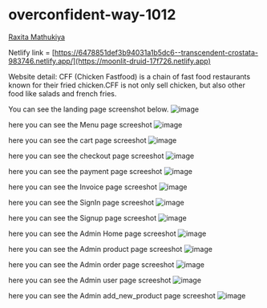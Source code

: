 # overconfident-way-1012

<a href="(https://github.com/raxitamathukiya)"> Raxita Mathukiya </a>

Netlify link = [https://6478851def3b94031a1b5dc6--transcendent-crostata-983746.netlify.app/](https://moonlit-druid-17f726.netlify.app)

Website detail: CFF (Chicken Fastfood) is a chain of fast food restaurants known for their fried chicken.CFF is not only sell chicken, but also other food like salads and french fries.

You can see the landing page screenshot below.
![image](https://github.com/raxitamathukiya/overconfident-way-1012/assets/36467733/d06346a7-3dfa-4445-b9a1-287449ee9c18)


here you can see the Menu page screeshot 
![image](https://github.com/raxitamathukiya/overconfident-way-1012/assets/36467733/ab6fd7ba-088e-4d10-905b-592298355c5b)

here you can see the cart page screeshot
![image](https://github.com/raxitamathukiya/overconfident-way-1012/assets/36467733/1b931c42-2747-4eea-b573-58af9388ea38)

here you can see the checkout page screeshot
![image](https://github.com/raxitamathukiya/overconfident-way-1012/assets/36467733/a70b42f7-6920-4a63-8a98-24c893713bd0)

here you can see the payment page screeshot
![image](https://github.com/raxitamathukiya/overconfident-way-1012/assets/36467733/dbbd2e19-2dfb-4e69-a5c4-f5a4f016231a)

here you can see the Invoice page screeshot
![image](https://github.com/raxitamathukiya/overconfident-way-1012/assets/36467733/a5bea06d-d0ba-4e97-ad5f-64377656de95)

here you can see the SignIn page screeshot
![image](https://github.com/raxitamathukiya/overconfident-way-1012/assets/36467733/678860c1-4847-4b89-b5a7-447a115c3ae2)

here you can see the Signup page screeshot
![image](https://github.com/raxitamathukiya/overconfident-way-1012/assets/36467733/1d5ef4da-b324-45e4-b934-30d2c76be0c3)

here you can see the Admin Home page screeshot
![image](https://github.com/raxitamathukiya/overconfident-way-1012/assets/36467733/934c92fc-7f98-40ad-b96a-1904b9347882)

here you can see the Admin product page screeshot
![image](https://github.com/raxitamathukiya/overconfident-way-1012/assets/36467733/5c539860-d054-438d-a2c2-f0e846eb323b)

here you can see the Admin order page screeshot
![image](https://github.com/raxitamathukiya/overconfident-way-1012/assets/36467733/cd3edf46-6dd9-411d-a436-a5ad7226dfbe)

here you can see the Admin user page screeshot
![image](https://github.com/raxitamathukiya/overconfident-way-1012/assets/36467733/c74dc55c-18d2-46a8-8ef1-c8914ab4f8e0)

here you can see the Admin add_new_product page screeshot
![image](https://github.com/raxitamathukiya/overconfident-way-1012/assets/36467733/68f6488a-8e18-4f42-8072-e5175378fea6)




